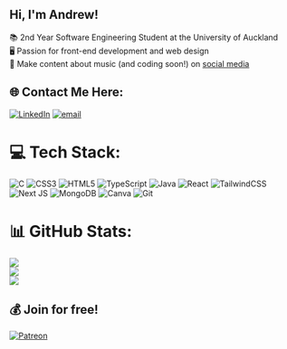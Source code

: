 ## Hi, I'm Andrew!

📚 2nd Year Software Engineering Student at the University of Auckland <br/>
🖥️ Passion for front-end development and web design <br/>
🎥 Make content about music (and coding soon!) on [social media](https://linktr.ee/andrewxymusic) <br/>


## 🌐 Contact Me Here:
[![LinkedIn](https://img.shields.io/badge/LinkedIn-%230077B5.svg?logo=linkedin&logoColor=white)](https://linkedin.com/in//andrew-chen1/) [![email](https://img.shields.io/badge/Email-D14836?logo=gmail&logoColor=white)](mailto:axyc13@gmail.com) 

# 💻 Tech Stack:
![C](https://img.shields.io/badge/c-%2300599C.svg?style=flat&logo=c&logoColor=white) ![CSS3](https://img.shields.io/badge/css3-%231572B6.svg?style=flat&logo=css3&logoColor=white) ![HTML5](https://img.shields.io/badge/html5-%23E34F26.svg?style=flat&logo=html5&logoColor=white) ![TypeScript](https://img.shields.io/badge/typescript-%23007ACC.svg?style=flat&logo=typescript&logoColor=white) ![Java](https://img.shields.io/badge/java-%23ED8B00.svg?style=flat&logo=openjdk&logoColor=white) ![React](https://img.shields.io/badge/react-%2320232a.svg?style=flat&logo=react&logoColor=%2361DAFB) ![TailwindCSS](https://img.shields.io/badge/tailwindcss-%2338B2AC.svg?style=flat&logo=tailwind-css&logoColor=white) ![Next JS](https://img.shields.io/badge/Next-black?style=flat&logo=next.js&logoColor=white) ![MongoDB](https://img.shields.io/badge/MongoDB-%234ea94b.svg?style=flat&logo=mongodb&logoColor=white) ![Canva](https://img.shields.io/badge/Canva-%2300C4CC.svg?style=flat&logo=Canva&logoColor=white) ![Git](https://img.shields.io/badge/git-%23F05033.svg?style=flat&logo=git&logoColor=white)
# 📊 GitHub Stats:
![](https://github-readme-stats.vercel.app/api?username=axyc13&theme=blue_navy&hide_border=false&include_all_commits=false&count_private=false)<br/>
![](https://nirzak-streak-stats.vercel.app/?user=axyc13&theme=blue_navy&hide_border=false)<br/>
![](https://github-readme-stats.vercel.app/api/top-langs/?username=axyc13&theme=blue_navy&hide_border=false&include_all_commits=false&count_private=false&layout=compact)

  ## 💰 Join for free!
  [![Patreon](https://img.shields.io/badge/Patreon-F96854?style=for-the-badge&logo=patreon&logoColor=white)](https://www.patreon.com/c/andrewxymusic) 


